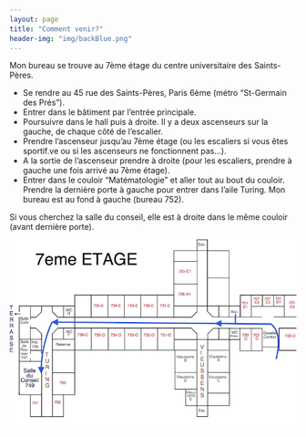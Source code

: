 ```yaml
---
layout: page
title: "Comment venir?"
header-img: "img/backBlue.png"
---
```


Mon bureau se trouve au 7ème étage du centre universitaire des Saints-Pères.
* Se rendre au 45 rue des Saints-Pères, Paris 6ème (métro “St-Germain des Prés”).
* Entrer dans le bâtiment par l’entrée principale.
* Poursuivre dans le hall puis à droite. Il y a deux ascenseurs sur la gauche, de chaque côté de l’escalier.
* Prendre l’ascenseur jusqu’au 7ème étage (ou les escaliers si vous êtes sportif.ve ou si les ascenseurs ne fonctionnent pas…).
* A la sortie de l’ascenseur prendre à droite (pour les escaliers, prendre à gauche une fois arrivé au 7ème étage).
* Entrer dans le couloir “Matématologie” et aller tout au bout du couloir. Prendre la dernière porte à gauche pour entrer dans l’aile Turing. Mon bureau est au fond à gauche (bureau 752).

Si vous cherchez la salle du conseil, elle est à droite dans le même couloir (avant dernière porte).

![](../img/comment-venir/PLAN7-1.png)